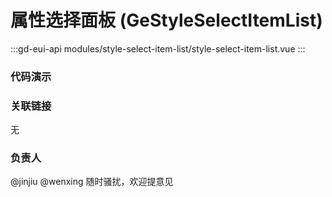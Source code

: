 # 属性选择面板 (GeStyleSelectItemList)

:::gd-eui-api modules/style-select-item-list/style-select-item-list.vue
:::

### 代码演示

<code-box name="demo-style-select-item-list"></code-box>

### 关联链接

无

### 负责人

@jinjiu @wenxing 随时骚扰，欢迎提意见

